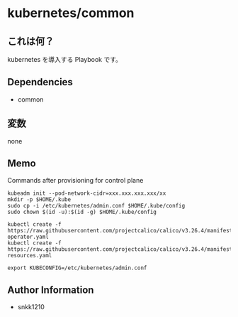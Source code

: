 kubernetes/common
=========

## これは何？

kubernetes を導入する Playbook です。

## Dependencies

- common

## 変数

none

## Memo

Commands after provisioning for control plane
```
kubeadm init --pod-network-cidr=xxx.xxx.xxx.xxx/xx
mkdir -p $HOME/.kube
sudo cp -i /etc/kubernetes/admin.conf $HOME/.kube/config
sudo chown $(id -u):$(id -g) $HOME/.kube/config

kubectl create -f https://raw.githubusercontent.com/projectcalico/calico/v3.26.4/manifests/tigera-operator.yaml
kubectl create -f https://raw.githubusercontent.com/projectcalico/calico/v3.26.4/manifests/custom-resources.yaml

export KUBECONFIG=/etc/kubernetes/admin.conf
```

Author Information
------------------

- snkk1210